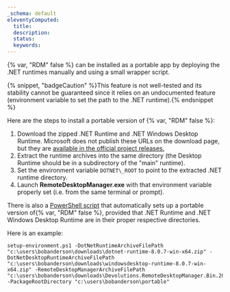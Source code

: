 ```yaml
---
_schema: default
eleventyComputed:
  title:
  description:
  status:
  keywords:
---
```

{% var, "RDM" false %} can be installed as a portable app by deploying the .NET runtimes manually and using a small wrapper script.

{% snippet, "badgeCaution" %}This feature is not well-tested and its stability cannot be guaranteed since it relies on an undocumented feature (environment variable to set the path to the .NET runtime).{% endsnippet %}

Here are the steps to install a portable version of {% var, "RDM" false %}:

1. Download the zipped .NET Runtime and .NET Windows Desktop Runtime. Microsoft does not publish these URLs on the download page, but they are [available in the official project releases.](https://dotnetcli.blob.core.windows.net/dotnet/release-metadata/8.0/releases.json)
2. Extract the runtime archives into the same directory (the Desktop Runtime should be in a subdirectory of the "main" runtime).
3. Set the environment variable `DOTNET\_ROOT` to point to the extracted .NET runtime directory.
4. Launch **RemoteDesktopManager.exe** with that environment variable properly set (i.e. from the same terminal or prompt).

There is also a [PowerShell script](https://gist.github.com/thenextman/2061ada9461f1f7a217ec84ffc5e79d1) that automatically sets up a portable version of{% var, "RDM" false %}, provided that .NET Runtime and .NET Windows Desktop Runtime are in their proper respective directories.

Here is an example:

```
setup-environment.ps1 -DotNetRuntimeArchiveFilePath "c:\users\bobanderson\downloads\dotnet-runtime-8.0.7-win-x64.zip" -DotNetDesktopRuntimeArchiveFilePath "c:\users\bobanderson\downloads\windowsdesktop-runtime-8.0.7-win-x64.zip" -RemoteDesktopManagerArchiveFilePath "c:\users\bobanderson\downloads\Devolutions.RemoteDesktopManager.Bin.2024.1.28.0.zip" -PackageRootDirectory "c:\users\bobanderson\portable"
```